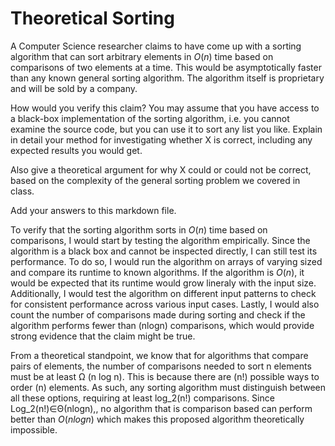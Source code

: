 # Theoretical Sorting

A Computer Science researcher claims to have come up with a sorting algorithm
that can sort arbitrary elements in $O(n)$ time based on comparisons of two
elements at a time. This would be asymptotically faster than any known general
sorting algorithm. The algorithm itself is proprietary and will be sold by a
company.

How would you verify this claim? You may assume that you have access to a
black-box implementation of the sorting algorithm, i.e. you cannot examine the
source code, but you can use it to sort any list you like. Explain in detail
your method for investigating whether X is correct, including any expected
results you would get.

Also give a theoretical argument for why X could or could not be correct, based
on the complexity of the general sorting problem we covered in class.

Add your answers to this markdown file.

To verify that the sorting algorithm sorts in $O(n)$ time based on comparisons, I would start by testing the algorithm empirically. Since the algorithm is a black box and cannot be inspected directly, I can still test its performance. To do so, I would run the algorithm on arrays of varying sized and compare its runtime to known algorithms. If the algorithm is $O(n)$, it would be expected that its runtime would grow lineraly with the input size. Additionally, I would test the algorithm on different input patterns to check for consistent performance across various input cases. Lastly, I would also count the number of comparisons made during sorting and check if the algorithm performs fewer than (nlogn) comparisons, which would provide strong evidence that the claim might be true.

From a theoretical standpoint, we know that for algorithms that compare pairs of elements, the number of comparisons needed to sort n elements must be at least Ω (n log n). This is because there are (n!) possible ways to order (n) elements. As such, any sorting algorithm must distinguish between all these options, requiring at least log_2(n!) comparisons. Since Log_2(n!)∈Θ(nlogn),, no algorithm that is comparison based can perform better than $O(nlogn)$ which makes this proposed algorithm theoretically impossible. 
